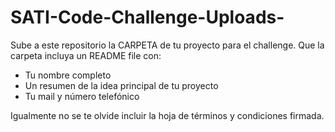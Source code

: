 # SATI-Code-Challenge-Uploads-
Sube a este repositorio la CARPETA de tu proyecto para el challenge.
Que la carpeta incluya un README file con:
   - Tu nombre completo
   - Un resumen de la idea principal de tu proyecto
   - Tu mail y número telefónico

Igualmente no se te olvide incluir la hoja de términos y condiciones firmada.
